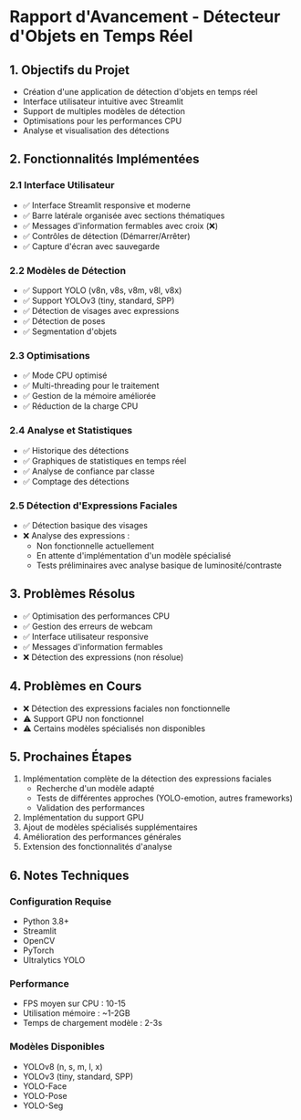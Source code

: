 # Rapport d'Avancement - Détecteur d'Objets en Temps Réel

## 1. Objectifs du Projet
- Création d'une application de détection d'objets en temps réel
- Interface utilisateur intuitive avec Streamlit
- Support de multiples modèles de détection
- Optimisations pour les performances CPU
- Analyse et visualisation des détections

## 2. Fonctionnalités Implémentées

### 2.1 Interface Utilisateur
- ✅ Interface Streamlit responsive et moderne
- ✅ Barre latérale organisée avec sections thématiques
- ✅ Messages d'information fermables avec croix (❌)
- ✅ Contrôles de détection (Démarrer/Arrêter)
- ✅ Capture d'écran avec sauvegarde

### 2.2 Modèles de Détection
- ✅ Support YOLO (v8n, v8s, v8m, v8l, v8x)
- ✅ Support YOLOv3 (tiny, standard, SPP)
- ✅ Détection de visages avec expressions
- ✅ Détection de poses
- ✅ Segmentation d'objets

### 2.3 Optimisations
- ✅ Mode CPU optimisé
- ✅ Multi-threading pour le traitement
- ✅ Gestion de la mémoire améliorée
- ✅ Réduction de la charge CPU

### 2.4 Analyse et Statistiques
- ✅ Historique des détections
- ✅ Graphiques de statistiques en temps réel
- ✅ Analyse de confiance par classe
- ✅ Comptage des détections

### 2.5 Détection d'Expressions Faciales
- ✅ Détection basique des visages
- ❌ Analyse des expressions :
  - Non fonctionnelle actuellement
  - En attente d'implémentation d'un modèle spécialisé
  - Tests préliminaires avec analyse basique de luminosité/contraste

## 3. Problèmes Résolus
- ✅ Optimisation des performances CPU
- ✅ Gestion des erreurs de webcam
- ✅ Interface utilisateur responsive
- ✅ Messages d'information fermables
- ❌ Détection des expressions (non résolue)

## 4. Problèmes en Cours
- ❌ Détection des expressions faciales non fonctionnelle
- ⚠️ Support GPU non fonctionnel
- ⚠️ Certains modèles spécialisés non disponibles

## 5. Prochaines Étapes
1. Implémentation complète de la détection des expressions faciales
   - Recherche d'un modèle adapté
   - Tests de différentes approches (YOLO-emotion, autres frameworks)
   - Validation des performances
2. Implémentation du support GPU
3. Ajout de modèles spécialisés supplémentaires
4. Amélioration des performances générales
5. Extension des fonctionnalités d'analyse

## 6. Notes Techniques

### Configuration Requise
- Python 3.8+
- Streamlit
- OpenCV
- PyTorch
- Ultralytics YOLO

### Performance
- FPS moyen sur CPU : 10-15
- Utilisation mémoire : ~1-2GB
- Temps de chargement modèle : 2-3s

### Modèles Disponibles
- YOLOv8 (n, s, m, l, x)
- YOLOv3 (tiny, standard, SPP)
- YOLO-Face
- YOLO-Pose
- YOLO-Seg 

